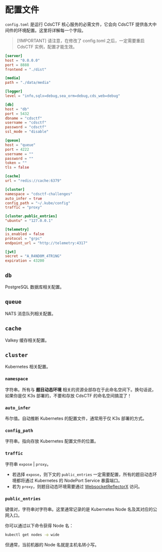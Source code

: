# 配置文件

`config.toml` 是运行 CdsCTF 核心服务的必需文件，它会向 CdsCTF 提供各大中间件的环境配置。这里将详解每一个字段。

> [!IMPORTANT] 请注意，在修改了 config.toml 之后，一定需要重启 CdsCTF 实例，配置才能生效。

```toml
[server]
host = "0.0.0.0"
port = 8888
frontend = "./dist"

[media]
path = "./data/media"

[logger]
level = "info,sqlx=debug,sea_orm=debug,cds_web=debug"

[db]
host = "db"
port = 5432
dbname = "cdsctf"
username = "cdsctf"
password = "cdsctf"
ssl_mode = "disable"

[queue]
host = "queue"
port = 4222
username = ""
password = ""
token = ""
tls = false

[cache]
url = "redis://cache:6379"

[cluster]
namespace = "cdsctf-challenges"
auto_infer = true
config_path = "~/.kube/config"
traffic = "proxy"

[cluster.public_entries]
"ubuntu" = "127.0.0.1"

[telemetry]
is_enabled = false
protocol = "grpc"
endpoint_url = "http://telemetry:4317"

[jwt]
secret = "A_R4ND0M_4TR1NG"
expiration = 43200
```

## `db`

PostgreSQL 数据库相关配置。

## `queue`

NATS 消息队列相关配置。

## `cache`

Valkey 缓存相关配置。

## `cluster`

Kubernetes 相关配置。

### `namespace`

字符串。所有与 **题目动态环境** 相关的资源全部存在于此命名空间下。换句话说，如果你是仅 K3s 部署的，不要和存放 CdsCTF 的命名空间搞混了！

### `auto_infer`

布尔值。自动推断 Kubernetes 的配置文件，通常用于仅 K3s 部署的方式。

### `config_path`

字符串。指向存放 Kubernetes 配置文件的位置。

### `traffic`

字符串 `expose` | `proxy`。

- 若选择 `expose`，则下文的 `public_entries` 一定需要配置，所有的题目动态环境都将通过 Kubernetes 的 NodePort Service 暴露端口。
- 若为 `proxy`，则题目动态环境需要通过 [WebsocketReflectorX](https://github.com/XDSEC/WebSocketReflectorX) 访问。

### `public_entries`

键值对，字符串对字符串。这里通常记录的是 Kubernetes Node 名及其对应的公网入口。

你可以通过以下命令获得 Node 名：

```bash
kubectl get nodes -o wide
```

但通常，当前机器的 Node 名就是主机名转小写。
